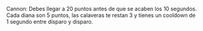 Cannon: Debes llegar a 20 puntos antes de que se acaben los 10 segundos. Cada diana son 5 puntos, las calaveras te restan 3 y tienes un cooldown de 1 segundo entre disparo y disparo.